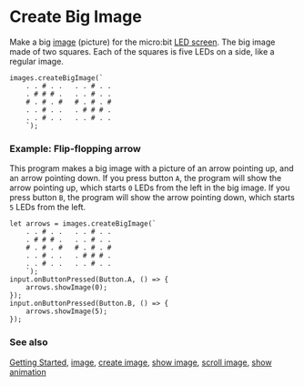 # Create Big Image

Make a big [image](/reference/images/image) (picture) for the micro:bit
[LED screen](/device/screen). The big image made of two squares.
Each of the squares is five LEDs on a side, like a regular image.

```blocks
images.createBigImage(`
    . . # . .   . . # . .
    . # # # .   . . # . .
    # . # . #   # . # . #
    . . # . .   . # # # .
    . . # . .   . . # . .
    `);
```

### Example: Flip-flopping arrow

This program makes a big image with a picture of an arrow pointing up,
and an arrow pointing down.  If you press button `A`, the program will
show the arrow pointing up, which starts `0` LEDs from the left in the
big image.  If you press button `B`, the program will show the arrow
pointing down, which starts `5` LEDs from the left.

```blocks
let arrows = images.createBigImage(`
    . . # . .   . . # . .
    . # # # .   . . # . .
    # . # . #   # . # . #
    . . # . .   . # # # .
    . . # . .   . . # . .
    `);
input.onButtonPressed(Button.A, () => {
    arrows.showImage(0);
});
input.onButtonPressed(Button.B, () => {
    arrows.showImage(5);
});
```

### See also

[Getting Started](/getting-started), [image](/reference/images/image),
[create image](/reference/images/create-image),
[show image](/reference/images/show-image),
[scroll image](/reference/images/scroll-image), [show animation](/reference/basic/show-animation)
